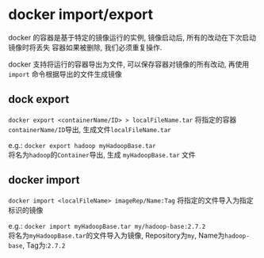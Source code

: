 # docker import/export

docker 的容器是基于特定的镜像运行的实例, 镜像启动后, 所有的改动在下次启动镜像时将丢失
容器如果被删除, 我们必须重复操作.

docker 支持将运行的容器导出为文件, 可以保存容器对镜像的所有改动, 再使用 ``import`` 命令根据导出的文件生成镜像

## dock export
``docker export <containerName/ID> > localFileName.tar`` 将指定的容器`containerName/ID`导出, 生成文件`localFileName.tar`

e.g.: ``docker export hadoop myHadoopBase.tar``<br>
将名为``hadoop``的`Container`导出, 生成 `myHadoopBase.tar` 文件

## docker import
``docker import <localFileName> imageRep/Name:Tag`` 将指定的文件导入为指定标识的镜像

e.g.: ``docker import myHadoopBase.tar my/hadoop-base:2.7.2``<br>
将名为`myHadoopBase.tar`的文件导入为镜像, Repository为``my``, Name为``hadoop-base``, Tag为:``2.7.2``
